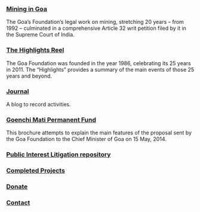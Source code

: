### [Mining in Goa](/mining)

The Goa’s Foundation’s legal work on mining, stretching 20 years – from 1992 – culminated in a comprehensive Article 32 writ petition filed by it in the Supreme Court of India.

### [The Highlights Reel](/timeline)

The Goa Foundation was founded in the year 1986, celebrating its 25 years in 2011. The “Highlights” provides a summary of the main events of those 25 years and beyond.

### [Journal](/journal/)

A blog to record activities.

### [Goenchi Mati Permanent Fund](/gmpf)

This brochure attempts to explain the main features of the proposal sent by the Goa Foundation to the Chief Minister of Goa on 15 May, 2014.

### [Public Interest Litigation repository](#)

### [Completed Projects](/completed-projects)

### [Donate](/donate)

### [Contact](/contact)
